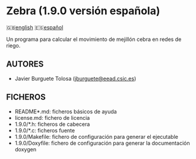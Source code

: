 Zebra (1.9.0 versión española)
==============================

:uk:[english](README.md) :es:[español](README.es.md)

Un programa para calcular el movimiento de mejillón cebra en redes de riego.

AUTORES
-------

* Javier Burguete Tolosa (jburguete@eead.csic.es)

FICHEROS
--------

* README\*.md: ficheros básicos de ayuda
* license.md: fichero de licencia
* 1.9.0/\*.h: ficheros de cabecera
* 1.9.0/\*.c: ficheros fuente
* 1.9.0/Makefile: fichero de configuración para generar el ejecutable
* 1.9.0/Doxyfile: fichero de configuración para generar la documentación doxygen
